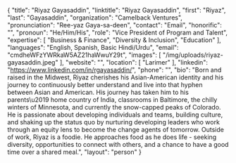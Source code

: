 {
  "title": "Riyaz Gayasaddin",
  "linktitle": "Riyaz Gayasaddin",
  "first": "Riyaz",
  "last": "Gayasaddin",
  "organization": "Camelback Ventures",
  "pronunciation": "Ree-yaz Gaya-sa-deen",
  "contact": "Email",
  "honorific": "",
  "pronoun": "He/Him/His",
  "role": "Vice President of Program and Talent",
  "expertise": [
    "Business & Finance",
    "Diversity & Inclusion",
    "Education"
  ],
  "languages": "English, Spanish, Basic Hindi/Urdu",
  "email": "cmdheWFzYWRkaW5AZ21haWwuY29t",
  "images": [
    "/img/uploads/riyaz-gayasaddin.jpeg"
  ],
  "website": "",
  "location": [
    "Larimer"
  ],
  "linkedin": "https://www.linkedin.com/in/rgayasaddin/",
  "phone": "",
  "bio": "Born and raised in the Midwest, Riyaz cherishes his Asian-American identity and his journey to continuously better understand and live into that hyphen between Asian and American.  His journey has taken him to his parents\u2019 home country of India, classrooms in Baltimore, the chilly winters of Minnesota, and currently the snow-capped peaks of Colorado. He is passionate about developing individuals and teams, building culture, and shaking up the status quo by nurturing developing leaders who work through an equity lens to become the change agents of tomorrow. Outside of work, Riyaz is a foodie. He approaches food as he does life - seeking diversity, opportunities to connect with others, and a chance to have a good time over a shared meal.",
  "layout": "person"
}